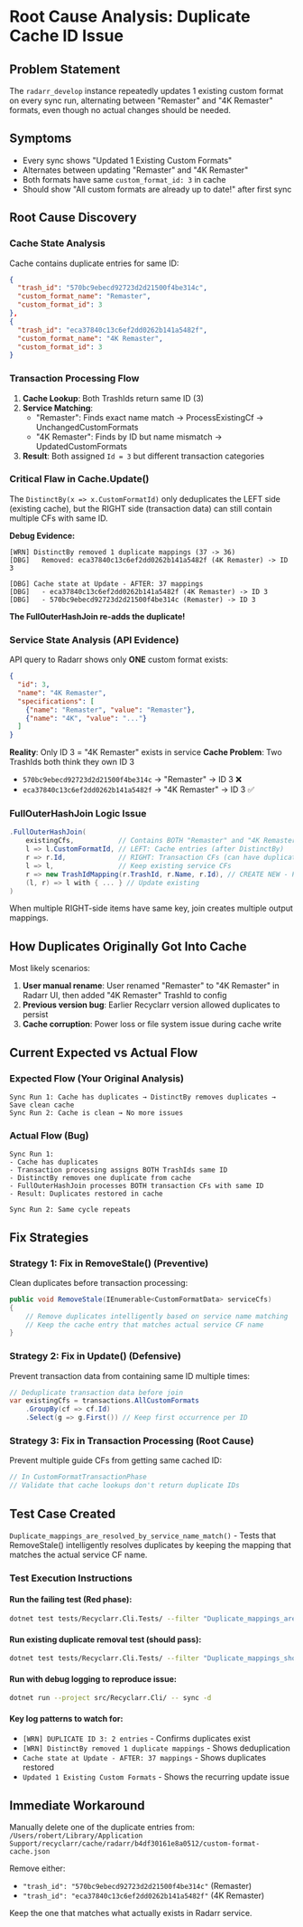 # Root Cause Analysis: Duplicate Cache ID Issue

## Problem Statement
The `radarr_develop` instance repeatedly updates 1 existing custom format on every sync run, alternating between "Remaster" and "4K Remaster" formats, even though no actual changes should be needed.

## Symptoms
- Every sync shows "Updated 1 Existing Custom Formats"
- Alternates between updating "Remaster" and "4K Remaster" 
- Both formats have same `custom_format_id: 3` in cache
- Should show "All custom formats are already up to date!" after first sync

## Root Cause Discovery

### Cache State Analysis
Cache contains duplicate entries for same ID:
```json
{
  "trash_id": "570bc9ebecd92723d2d21500f4be314c",
  "custom_format_name": "Remaster", 
  "custom_format_id": 3
},
{
  "trash_id": "eca37840c13c6ef2dd0262b141a5482f",
  "custom_format_name": "4K Remaster",
  "custom_format_id": 3
}
```

### Transaction Processing Flow
1. **Cache Lookup**: Both TrashIds return same ID (3)
2. **Service Matching**: 
   - "Remaster": Finds exact name match → ProcessExistingCf → UnchangedCustomFormats
   - "4K Remaster": Finds by ID but name mismatch → UpdatedCustomFormats
3. **Result**: Both assigned `Id = 3` but different transaction categories

### Critical Flaw in Cache.Update()
The `DistinctBy(x => x.CustomFormatId)` only deduplicates the LEFT side (existing cache), but the RIGHT side (transaction data) can still contain multiple CFs with same ID.

**Debug Evidence:**
```
[WRN] DistinctBy removed 1 duplicate mappings (37 -> 36)
[DBG]   Removed: eca37840c13c6ef2dd0262b141a5482f (4K Remaster) -> ID 3

[DBG] Cache state at Update - AFTER: 37 mappings  
[DBG]   - eca37840c13c6ef2dd0262b141a5482f (4K Remaster) -> ID 3
[DBG]   - 570bc9ebecd92723d2d21500f4be314c (Remaster) -> ID 3
```

**The FullOuterHashJoin re-adds the duplicate!**

### Service State Analysis (API Evidence)
API query to Radarr shows only **ONE** custom format exists:
```json
{
  "id": 3,
  "name": "4K Remaster",
  "specifications": [
    {"name": "Remaster", "value": "Remaster"},
    {"name": "4K", "value": "..."}
  ]
}
```

**Reality**: Only ID 3 = "4K Remaster" exists in service
**Cache Problem**: Two TrashIds both think they own ID 3
- `570bc9ebecd92723d2d21500f4be314c` → "Remaster" → ID 3 ❌
- `eca37840c13c6ef2dd0262b141a5482f` → "4K Remaster" → ID 3 ✅

### FullOuterHashJoin Logic Issue
```csharp
.FullOuterHashJoin(
    existingCfs,           // Contains BOTH "Remaster" and "4K Remaster" with Id=3
    l => l.CustomFormatId, // LEFT: Cache entries (after DistinctBy)
    r => r.Id,             // RIGHT: Transaction CFs (can have duplicates!)
    l => l,                // Keep existing service CFs  
    r => new TrashIdMapping(r.TrashId, r.Name, r.Id), // CREATE NEW - PROBLEM!
    (l, r) => l with { ... } // Update existing
)
```

When multiple RIGHT-side items have same key, join creates multiple output mappings.

## How Duplicates Originally Got Into Cache
Most likely scenarios:
1. **User manual rename**: User renamed "Remaster" to "4K Remaster" in Radarr UI, then added "4K Remaster" TrashId to config
2. **Previous version bug**: Earlier Recyclarr version allowed duplicates to persist
3. **Cache corruption**: Power loss or file system issue during cache write

## Current Expected vs Actual Flow

### Expected Flow (Your Original Analysis)
```
Sync Run 1: Cache has duplicates → DistinctBy removes duplicates → Save clean cache
Sync Run 2: Cache is clean → No more issues
```

### Actual Flow (Bug)
```
Sync Run 1: 
- Cache has duplicates
- Transaction processing assigns BOTH TrashIds same ID
- DistinctBy removes one duplicate from cache 
- FullOuterHashJoin processes BOTH transaction CFs with same ID
- Result: Duplicates restored in cache

Sync Run 2: Same cycle repeats
```

## Fix Strategies

### Strategy 1: Fix in RemoveStale() (Preventive)
Clean duplicates before transaction processing:
```csharp
public void RemoveStale(IEnumerable<CustomFormatData> serviceCfs)
{
    // Remove duplicates intelligently based on service name matching
    // Keep the cache entry that matches actual service CF name
}
```

### Strategy 2: Fix in Update() (Defensive)  
Prevent transaction data from containing same ID multiple times:
```csharp
// Deduplicate transaction data before join
var existingCfs = transactions.AllCustomFormats
    .GroupBy(cf => cf.Id)
    .Select(g => g.First()) // Keep first occurrence per ID
```

### Strategy 3: Fix in Transaction Processing (Root Cause)
Prevent multiple guide CFs from getting same cached ID:
```csharp
// In CustomFormatTransactionPhase
// Validate that cache lookups don't return duplicate IDs
```

## Test Case Created
`Duplicate_mappings_are_resolved_by_service_name_match()` - Tests that RemoveStale() intelligently resolves duplicates by keeping the mapping that matches the actual service CF name.

### Test Execution Instructions

#### Run the failing test (Red phase):
```bash
dotnet test tests/Recyclarr.Cli.Tests/ --filter "Duplicate_mappings_are_resolved_by_service_name_match" --no-restore --logger "console;verbosity=normal"
```

#### Run existing duplicate removal test (should pass):
```bash
dotnet test tests/Recyclarr.Cli.Tests/ --filter "Duplicate_mappings_should_be_removed" --no-restore --logger "console;verbosity=normal"
```

#### Run with debug logging to reproduce issue:
```bash
dotnet run --project src/Recyclarr.Cli/ -- sync -d
```

#### Key log patterns to watch for:
- `[WRN] DUPLICATE ID 3: 2 entries` - Confirms duplicates exist
- `[WRN] DistinctBy removed 1 duplicate mappings` - Shows deduplication
- `Cache state at Update - AFTER: 37 mappings` - Shows duplicates restored
- `Updated 1 Existing Custom Formats` - Shows the recurring update issue

## Immediate Workaround
Manually delete one of the duplicate entries from:
`/Users/robert/Library/Application Support/recyclarr/cache/radarr/b4df30161e8a0512/custom-format-cache.json`

Remove either:
- `"trash_id": "570bc9ebecd92723d2d21500f4be314c"` (Remaster) 
- `"trash_id": "eca37840c13c6ef2dd0262b141a5482f"` (4K Remaster)

Keep the one that matches what actually exists in Radarr service.